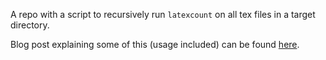 A repo with a script to recursively run `latexcount` on all tex files in a target directory.

Blog post explaining some of this (usage included) can be found [here](http://drvinceknight.blogspot.co.uk/2013/09/counting-words-in-all-my-latex-files.html).
